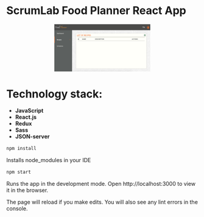 # ScrumLab Food Planner React App

  <div align="center"><img width="50%" src="FoodPlanner.png"/></div>
  
# Technology stack:

- **JavaScript**
- **React.js**
- **Redux**
- **Sass**
- **JSON-server**

```bash
npm install 
```

Installs node_modules in your IDE

```bash
npm start
```

Runs the app in the development mode.
Open http://localhost:3000 to view it in the browser.

The page will reload if you make edits.
You will also see any lint errors in the console.

